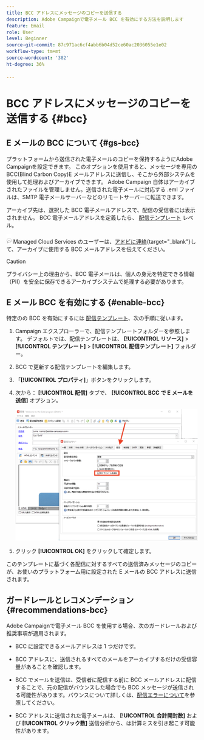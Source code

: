 ```yaml
---
title: BCC アドレスにメッセージのコピーを送信する
description: Adobe Campaignで電子メール BCC を有効にする方法を説明します
feature: Email
role: User
level: Beginner
source-git-commit: 87c971ac6cf4abb6b04d52ce60ac2036055e1e02
workflow-type: tm+mt
source-wordcount: '382'
ht-degree: 36%

---
```



# BCC アドレスにメッセージのコピーを送信する {#bcc}

<!--
>[!NOTE]
>
>This capability is available starting Campaign v8.3. To check your version, refer to [this section](../start/compatibility-matrix.md#how-to-check-your-campaign-version-and-buildversion)-->

## E メールの BCC について {#gs-bcc}

プラットフォームから送信された電子メールのコピーを保持するようにAdobe Campaignを設定できます。 このオプションを使用すると、メッセージを専用の BCC(Blind Carbon Copy)E メールアドレスに送信し、そこから外部システムを使用して処理およびアーカイブできます。
Adobe Campaign 自体はアーカイブされたファイルを管理しません。送信された電子メールに対応する .eml ファイルは、SMTP 電子メールサーバーなどのリモートサーバーに転送できます。

アーカイブ先は、選択した BCC 電子メールアドレスで、配信の受信者には表示されません。 BCC 電子メールアドレスを定義したら、 [配信テンプレート](create-templates.md) レベル。

![](../assets/do-not-localize/speech.png) Managed Cloud Services のユーザーは、[アドビに連絡](../start/campaign-faq.md#support){target="_blank"}して、アーカイブに使用する BCC メールアドレスを伝えてください。

>[!CAUTION]
>
>プライバシー上の理由から、BCC 電子メールは、個人の身元を特定できる情報（PII）を安全に保存できるアーカイブシステムで処理する必要があります。


## E メール BCC を有効にする {#enable-bcc}

特定のの BCC を有効にするには [配信テンプレート](create-templates.md)、次の手順に従います。

1. Campaign エクスプローラーで、配信テンプレートフォルダーを参照します。 デフォルトでは、配信テンプレートは、 **[!UICONTROL リソース]** > **[!UICONTROL テンプレート]** > **[!UICONTROL 配信テンプレート]** フォルダー。
1. BCC で更新する配信テンプレートを編集します。
1. 「**[!UICONTROL プロパティ]**」ボタンをクリックします。
1. 次から： **[!UICONTROL 配信]** タブで、 **[!UICONTROL BCC で E メールを送信]** オプション。

   ![](assets/email-bcc.png)

1. クリック **[!UICONTROL OK]** をクリックして確定します。

このテンプレートに基づく各配信に対するすべての送信済みメッセージのコピーが、お使いのプラットフォーム用に設定された E メールの BCC アドレスに送信されます。

## ガードレールとレコメンデーション {#recommendations-bcc}

Adobe Campaignで電子メール BCC を使用する場合、次のガードレールおよび推奨事項が適用されます。

* BCC に設定できるメールアドレスは 1 つだけです。

* BCC アドレスに、送信されるすべてのメールをアーカイブするだけの受信容量があることを確認します。

* BCC でメールを送信<!--with Enhanced MTA-->は、受信者に配信する前に BCC メールアドレスに配信することで、元の配信がバウンスした場合でも BCC メッセージが送信される可能性があります。バウンスについて詳しくは、[配信エラーについて](delivery-failures.md)を参照してください。

* BCC アドレスに送信された電子メールは、 **[!UICONTROL 合計開封数]** および **[!UICONTROL クリック数]** 送信分析から、は計算ミスを引き起こす可能性があります。

<!--Only successfully sent emails are taken in account, bounces are not.-->
